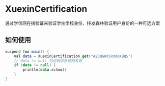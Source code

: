 # XuexinCertification

通过学信网在线验证来验证学生学校身份，抒发森林验证用户身份的一种可选方案

## 如何使用

~~~kotlin
suspend fun main() {
    val data = XuexinCertification.get("A23QGWX5RXXXXBBS")
    // data != null 时说明该验证码有效
    if (data != null) {
        println(data.school)
    }
}
~~~